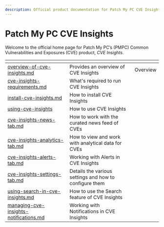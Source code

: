 ```yaml
---
description: Official product documentation for Patch My PC CVE Insights
---
```


# Patch My PC CVE Insights

Welcome to the official home page for Patch My PC’s (PMPC) Common Vulnerabilities and Exposures (CVE) product, _CVE Insights_.

<table data-view="cards"><thead><tr><th data-type="content-ref"></th><th></th><th data-hidden></th></tr></thead><tbody><tr><td><a href="overview-of-cve-insights.md">overview-of-cve-insights.md</a></td><td>Provides an overview of CVE Insights</td><td>Overview</td></tr><tr><td><a href="cve-insights-requirements.md">cve-insights-requirements.md</a></td><td>What's required to run CVE Insights</td><td></td></tr><tr><td><a href="install-cve-insights.md">install-cve-insights.md</a></td><td>How to install CVE Insights</td><td></td></tr><tr><td><a href="using-cve-insights/">using-cve-insights</a></td><td>How to use CVE Insights</td><td></td></tr><tr><td><a href="using-cve-insights/cve-insights-news-tab.md">cve-insights-news-tab.md</a></td><td>How to work with the curated news feed of CVEs</td><td></td></tr><tr><td><a href="using-cve-insights/cve-insights-analytics-tab.md">cve-insights-analytics-tab.md</a></td><td>How to view and work with analytical data for CVEs</td><td></td></tr><tr><td><a href="using-cve-insights/cve-insights-alerts-tab.md">cve-insights-alerts-tab.md</a></td><td>Working with Alerts in CVE Insights</td><td></td></tr><tr><td><a href="using-cve-insights/cve-insights-settings-tab.md">cve-insights-settings-tab.md</a></td><td>Details the various settings and how to configure  them</td><td></td></tr><tr><td><a href="using-cve-insights/using-search-in-cve-insights.md">using-search-in-cve-insights.md</a></td><td>How to use the Search feature of CVE Insights</td><td></td></tr><tr><td><a href="using-cve-insights/managing-cve-insights-notifications.md">managing-cve-insights-notifications.md</a></td><td>Working with Notifications in CVE Insights</td><td></td></tr></tbody></table>